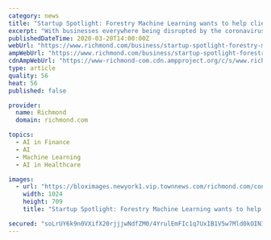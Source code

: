 ```yaml
---
category: news
title: "Startup Spotlight: Forestry Machine Learning wants to help clients use artificial intelligence to improve business"
excerpt: "With businesses everywhere being disrupted by the coronavirus outbreak, it seems like a tough time to be an entrepreneur starting a new venture."
publishedDateTime: 2020-03-20T14:00:00Z
webUrl: "https://www.richmond.com/business/startup-spotlight-forestry-machine-learning-wants-to-help-clients-use/article_d2c28a08-e479-593f-af46-2b9ad134b42d.html"
ampWebUrl: "https://www.richmond.com/business/startup-spotlight-forestry-machine-learning-wants-to-help-clients-use/article_d2c28a08-e479-593f-af46-2b9ad134b42d.amp.html"
cdnAmpWebUrl: "https://www-richmond-com.cdn.ampproject.org/c/s/www.richmond.com/business/startup-spotlight-forestry-machine-learning-wants-to-help-clients-use/article_d2c28a08-e479-593f-af46-2b9ad134b42d.amp.html"
type: article
quality: 56
heat: 56
published: false

provider:
  name: Richmond
  domain: richmond.com

topics:
  - AI in Finance
  - AI
  - Machine Learning
  - AI in Healthcare

images:
  - url: "https://bloximages.newyork1.vip.townnews.com/richmond.com/content/tncms/assets/v3/editorial/3/f2/3f239e0c-da2a-5357-b24b-0472b9339c55/5e739e48844cc.image.jpg?resize=1024%2C709"
    width: 1024
    height: 709
    title: "Startup Spotlight: Forestry Machine Learning wants to help clients use artificial intelligence to improve business"

secured: "soLrUY6k9n0VXifX20rjjjwNdfZM0/4YrulEmFIc1q7UxIB1V5w7Mld0kOIN1cIAgErHCzPEiK/MKFegalgL2D8x0hvKjJXb86RDhldgX61rkLFTp6Y/nooQ+mcWY7EWcf7DbPbMpaAZHLODlFQh1hOnE+XsAh28pLUywsSOfoYcA6qAPG1cEbdu8F0R10MEbOczjNT0a7v67ZxDm+QEdzm0uMryArdAEUw0g6t8fVrT7MgsiXpOjgCfasJ0bZF7923M7ALc+00n9ltU3Od+27NKnMhy35712zmCvRm+aDH04jVG2XTaDxK2ELo2x10k9PplQzmnc6xUoqRe6pspGR1RjeL1WY1ZYNHF5UzJWNu5JIMqsmUot0i6a1LOtRGcnKBkMPiweASq2lDzLFRgiAP1RhFtysAbvAe+JjN2EGBvBTwYjHRjKIzer0U3lt2HBcBKOlrPdyajjNrJmeTw8nmOCPx28W9Z6DBcFagDkfA=;tu27R2hj8tscQQxVYgp7Ug=="
---
```


